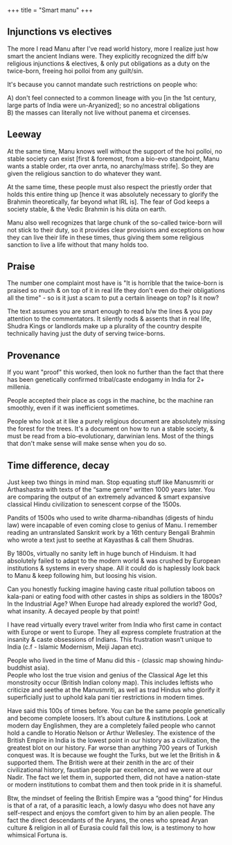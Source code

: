 +++
title = "Smart manu"
+++
## Injunctions vs electives
The more I read Manu after I've read world history, more I realize just how smart the ancient Indians were. They explicitly recognized the diff b/w religious injunctions & electives, & only put obligations as a duty on the twice-born, freeing hoi polloi from any guilt/sin.

It's because you cannot mandate such restrictions on people who:

A) don't feel connected to a common lineage with you [in the 1st century, large parts of India were un-Aryanized]; so no ancestral obligations  
B) the masses can literally not live without panema et circenses.

## Leeway
At the same time, Manu knows well without the support of the hoi polloi, no stable society can exist [first & foremost, from a bio-evo standpoint, Manu wants a stable order, rta over anrta, no anarchy/mass strife]. So they are given the religious sanction to do whatever they want.

At the same time, these people must also respect the priestly order that holds this entire thing up [hence it was absolutely necessary to glorify the Brahmin theoretically, far beyond what IRL is]. The fear of God keeps a society stable, & the Vedic Brahmin is his dūta on earth.

Manu also well recognizes that large chunk of the so-called twice-born will not stick to their duty, so it provides clear provisions and exceptions on how they can live their life in these times, thus giving them some religious sanction to live a life without that many holds too.

## Praise
The number one complaint most have is "It is horrible that the twice-born is praised so much & on top of it in real life they don't even do their obligations all the time" - so is it just a scam to put a certain lineage on top? Is it now?

The text assumes you are smart enough to read b/w the lines & you pay attention to the commentators.  It silently nods & assents that in real life, Shudra Kings or landlords make up a plurality of the country despite technically having just the duty of serving twice-borns. 

## Provenance
If you want "proof" this worked, then look no further than the fact that there has been genetically confirmed tribal/caste endogamy in India for 2+ millenia.

People accepted their place as cogs in the machine, bc the machine ran smoothly, even if it was inefficient sometimes.

People who look at it like a purely religious document are absolutely missing the forest for the trees. It's a document on how to run a stable society, & must be read from a bio-evolutionary, darwinian lens. Most of the things that don't make sense will make sense when you do so. 

## Time difference, decay
Just keep two things in mind man. Stop equating stuff like Manusmriti or Arthashastra with texts of the “same genre” written 1000 years later. You are comparing the output of an extremely advanced & smart expansive classical Hindu civilization to senescent corpse of the 1500s.

Pandits of 1500s who used to write dharma-nibandhas (digests of hindu law) were incapable of even coming close to genius of Manu. I remember reading an untranslated Sanskrit work by a 16th century Bengali Brahmin who wrote a text just to seethe at Kayasthas & call them Shudras. 

By 1800s, virtually no sanity left in huge bunch of Hinduism. It had absolutely failed to adapt to the modern world & was crushed by European institutions & systems in every shape. All it could do is haplessly look back to Manu & keep following him, but loosing his vision. 

Can you honestly fucking imagine having caste ritual pollution taboos on kala-pani or eating food with other castes in ships as soldiers in the 1800s? In the Industrial Age? When Europe had already explored the world? God, what insanity. A decayed people by that point!

I have read virtually every travel writer from India who first came in contact with Europe or went to Europe. They all express complete frustration at the insanity & caste obsessions of Indians. This frustration wasn’t unique to India (c.f - Islamic Modernism, Meiji Japan etc).

People who lived in the time of Manu did this - (classic map showing hindu-buddhist asia).  
People who lost the true vision and genius of the Classical Age let this monstrosity occur (British Indian colony map).  This includes leftists who criticize and seethe at the Manusmriti, as well as trad Hindus who glorify it superficially just to uphold kala pani tier restrictions in modern times.

Have said this 100s of times before. You can be the same people genetically and become complete loosers. It’s about culture & institutions. Look at modern day Englishmen, they are a completely failed people who cannot hold a candle to Horatio Nelson or Arthur Wellesley. The existence of the British Empire in India is the lowest point in our history as a civilization, the greatest blot on our history. Far worse than anything 700 years of Turkish conquest was. It is because we fought the Turks, but we let the British in & supported them. The British were at their zenith in the arc of their civilizational history, faustian people par excellence, and we were at our Nadir. The fact we let them in, supported them, did not have a nation-state or modern institutions to combat them and then took pride in it is shameful.

Btw, the mindset of feeling the British Empire was a “good thing” for Hindus is that of a rat, of a parasitic leach, a lowly dasyu who does not have any self-respect and enjoys the comfort given to him by an alien people. The fact the direct descendants of the Aryans, the ones who spread Aryan culture & religion in all of Eurasia could fall this low, is a testimony to how whimsical Fortuna is.
